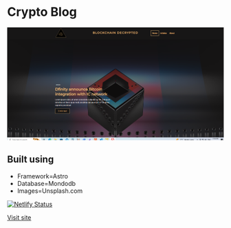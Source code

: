 # Crypto Blog

![Crypto blog screenshot](crypto-blog.png)

## Built using

- Framework=Astro
- Database=Mondodb
- Images=Unsplash.com

[![Netlify Status](https://api.netlify.com/api/v1/badges/202b0874-614d-4a60-968f-756927a210d4/deploy-status)](https://app.netlify.com/sites/blocklink/deploys)

[Visit site](https://blocklink.netlify.app)
